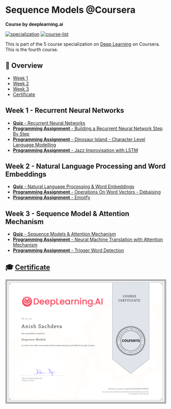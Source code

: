 # Sequence Models @Coursera

__Course by deeplearning.ai__

[![specialization](https://img.shields.io/badge/specialization-Deep%20Learning-<COLOR>.svg)](https://github.com/anishLearnsToCode/deep-learning-ai)
[![course-list](https://img.shields.io/badge/also%20see-Other%20Coursera%20Courses-1f72ff.svg)](https://github.com/anishLearnsToCode/course-list#coursera)

This is part of the 5 course specialization on 
[Deep Learning](https://github.com/anishLearnsToCode/deep-learning-ai) 
on Coursera. This is the fourth course.

## 📖 Overview
- [Week 1](#week-1---recurrent-neural-networks)
- [Week 2](#week-2---natural-language-processing-and-word-embeddings)
- [Week 3](#week-3---sequence-model--attention-mechanism)
- [Certificate](#-certificate)

## Week 1 - Recurrent Neural Networks
- [__Quiz__ - Recurrent Neural Networks](week_1/)
- [__Programming Assignment__ - Building a Recurrent Neural Network Step By Step](week_1/)
- [__Programming Assignment__ - Dinosaur Island - Character Level Language Modelling](week_1/)
- [__Programming Assignment__ - Jazz Improvisation with LSTM](week_1/)

## Week 2 - Natural Language Processing and Word Embeddings
- [__Quiz__ - Natural Language Processing & Word Embeddings](week_2/)
- [__Programming Assignment__ - Operations On Word Vectors - Debaising](week_2/)
- [__Programming Assignment__ - Emojify](week_2/)

## Week 3 - Sequence Model & Attention Mechanism
- [__Quiz__ - Sequence Models & Attention Mechanism](week_3/)
- [__Programming Assignment__ - Neural Machine Translation with Attention Mechanism](week_3/)
- [__Programming Assignment__ - Trigger Word Detection](week_3/)

## 🎓 [Certificate](https://coursera.org/verify/)
![certificate](assets/certificate.png)
